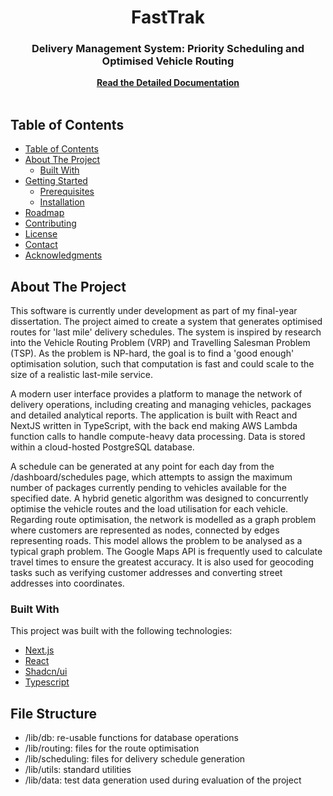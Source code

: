 <div align="center">
<h1 align="center">FastTrak</h1>
<h3 align="center">
Delivery Management System: Priority Scheduling and Optimised Vehicle Routing
</h3>
<a href="https://drive.google.com/file/d/1u-8Oqo1KexVCNoLnYGA5qYBwmvZyIE6p/view?usp=sharing"><strong>Read the Detailed Documentation</strong></a>
<br/>
<br/>
</p>
</div>

## Table of Contents

- [Table of Contents](#table-of-contents)
- [About The Project](#about-the-project)
  - [Built With](#built-with)
- [Getting Started](#getting-started)
  - [Prerequisites](#prerequisites)
  - [Installation](#installation)
- [Roadmap](#roadmap)
- [Contributing](#contributing)
- [License](#license)
- [Contact](#contact)
- [Acknowledgments](#acknowledgments)


## About The Project

This software is currently under development as part of my final-year dissertation. The project aimed to create a system that generates optimised routes for 'last mile' delivery schedules. The system is inspired by research into the Vehicle Routing Problem (VRP) and Travelling Salesman Problem (TSP). As the problem is NP-hard, the goal is to find a 'good enough' optimisation solution, such that computation is fast and could scale to the size of a realistic last-mile service.

A modern user interface provides a platform to manage the network of delivery operations, including creating and managing vehicles, packages and detailed analytical reports. The application is built with React and NextJS written in TypeScript, with the back end making AWS Lambda function calls to handle compute-heavy data processing. Data is stored within a cloud-hosted PostgreSQL database.

A schedule can be generated at any point for each day from the /dashboard/schedules page, which attempts to assign the maximum number of packages currently pending to vehicles available for the specified date. A hybrid genetic algorithm was designed to concurrently optimise the vehicle routes and the load utilisation for each vehicle. Regarding route optimisation, the network is modelled as a graph problem where customers are represented as nodes, connected by edges representing roads. This model allows the problem to be analysed as a typical graph problem. The Google Maps API is frequently used to calculate travel times to ensure the greatest accuracy. It is also used for geocoding tasks such as verifying customer addresses and converting street addresses into coordinates.

### Built With

This project was built with the following technologies:

- [Next.js](https://nextjs.org/)
- [React](https://react.dev/)
- [Shadcn/ui](https://ui.shadcn.com/)
- [Typescript](https://www.typescriptlang.org/)

## File Structure

- /lib/db: re-usable functions for database operations
- /lib/routing: files for the route optimisation
- /lib/scheduling: files for delivery schedule generation
- /lib/utils: standard utilities
- /lib/data: test data generation used during evaluation of the project

